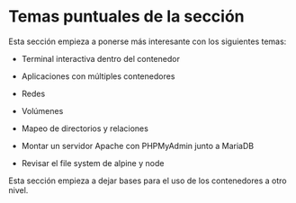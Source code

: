 # Temas puntuales de la sección
Esta sección empieza a ponerse más interesante con los siguientes temas:


- Terminal interactiva dentro del contenedor
- Aplicaciones con múltiples contenedores

- Redes

- Volúmenes

- Mapeo de directorios y relaciones

- Montar un servidor Apache con PHPMyAdmin junto a MariaDB

- Revisar el file system de alpine y node

Esta sección empieza a dejar bases para el uso de los contenedores a otro nivel.